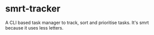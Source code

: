 # smrt-tracker
A CLI based task manager to track, sort and prioritise tasks. It's smrt because it uses less letters.
